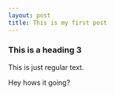 ```yaml
---
layout: post
title: This is my first post
---
```


### This is a heading 3
This is just regular text.

Hey hows it going?

